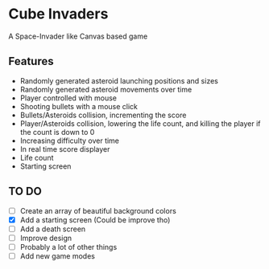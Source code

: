 # Cube Invaders

A Space-Invader like Canvas based game

## Features

- Randomly generated asteroid launching positions and sizes
- Randomly generated asteroid movements over time
- Player controlled with mouse
- Shooting bullets with a mouse click
- Bullets/Asteroids collision, incrementing the score
- Player/Asteroids collision, lowering the life count, and killing the player if the count is down to 0
- Increasing difficulty over time
- In real time score displayer
- Life count
- Starting screen


## TO DO

- [ ] Create an array of beautiful background colors   
- [x] Add a starting screen (Could be improve tho)
- [ ] Add a death screen
- [ ] Improve design
- [ ] Probably a lot of other things
- [ ] Add new game modes